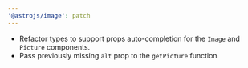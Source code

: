 ```yaml
---
'@astrojs/image': patch
---
```


- Refactor types to support props auto-completion for the `Image` and `Picture` components.
- Pass previously missing `alt` prop to the `getPicture` function
